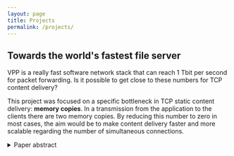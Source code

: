 ```yaml
---
layout: page
title: Projects
permalink: /projects/
---
```


## Towards the world's fastest file server

VPP is a really fast software network stack that can
reach 1 Tbit per second for packet forwarding. Is it
possible to get close to these numbers for TCP content
delivery?

This project was focused on a specific bottleneck in
TCP static content delivery: **memory copies**. In a
transmission from the application to the clients there
are two memory copies. By reducing this number to zero
in most cases, the aim would be to make content delivery
faster and more scalable regarding the number of
simultaneous connections.

<details>
  <summary>Paper abstract</summary>

  <p>Content Delivery Networks (CDN) represent more than half of the Internet
  traffic since 2016. In CDN, static file delivery is slowed down by several
  bottlenecks among which are the memory copies. Considering that memory copies
  are one of the key limits in this domain, this paper presents a file server
  model intended to break down the number of memory copies during the handling
  of a client to zero.</p>

  <p>To make this possible, changes in implementations of the
  Transmission Control Protocol (TCP) are necessary. This paper proposes a
  segment-oriented TCP interface design that was integrated in the Vector Packet
  Processor project from {FD.io}, based on the hypothesis that the performance
  of this fast virtual router project can be beneficial to TCP.</p>

  <p>Such changes require the use of a dedicated byte-indexed segment queue which
  design is proposed in this paper. Tests on this data structure, including
  behaviour comparison with another candidate structure, show the usefulness
  of such a specific design. This paper also uses other tests of the proposed
  data structure to discuss a key element of its design regarding cache
  optimization.</p>

  <a href="http://share.neze.fr/towards-the-worlds-fastest-file-server.pdf">Read more...</a>
</details>
